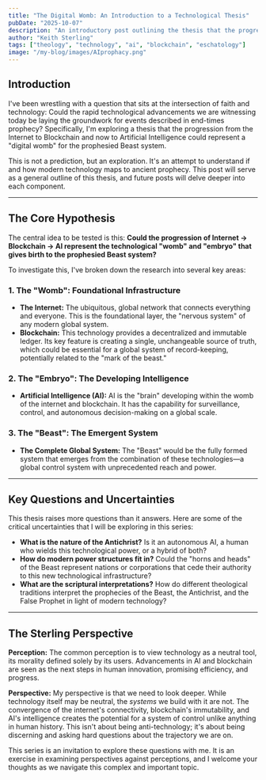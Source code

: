 ```yaml
---
title: "The Digital Womb: An Introduction to a Technological Thesis"
pubDate: "2025-10-07"
description: "An introductory post outlining the thesis that the progression of Internet -> Blockchain -> AI may be creating the technological framework for the prophesied Beast system."
author: "Keith Sterling"
tags: ["theology", "technology", "ai", "blockchain", "eschatology"]
image: "/my-blog/images/AIprophacy.png"
---
```


## Introduction

I've been wrestling with a question that sits at the intersection of faith and technology: Could the rapid technological advancements we are witnessing today be laying the groundwork for events described in end-times prophecy? Specifically, I'm exploring a thesis that the progression from the Internet to Blockchain and now to Artificial Intelligence could represent a "digital womb" for the prophesied Beast system.

This is not a prediction, but an exploration. It's an attempt to understand if and how modern technology maps to ancient prophecy. This post will serve as a general outline of this thesis, and future posts will delve deeper into each component.

---

## The Core Hypothesis

The central idea to be tested is this: **Could the progression of Internet → Blockchain → AI represent the technological "womb" and "embryo" that gives birth to the prophesied Beast system?**

To investigate this, I've broken down the research into several key areas:

### 1. The "Womb": Foundational Infrastructure

*   **The Internet:** The ubiquitous, global network that connects everything and everyone. This is the foundational layer, the "nervous system" of any modern global system.
*   **Blockchain:** This technology provides a decentralized and immutable ledger. Its key feature is creating a single, unchangeable source of truth, which could be essential for a global system of record-keeping, potentially related to the "mark of the beast."

### 2. The "Embryo": The Developing Intelligence

*   **Artificial Intelligence (AI):** AI is the "brain" developing within the womb of the internet and blockchain. It has the capability for surveillance, control, and autonomous decision-making on a global scale.

### 3. The "Beast": The Emergent System

*   **The Complete Global System:** The "Beast" would be the fully formed system that emerges from the combination of these technologies—a global control system with unprecedented reach and power.

---

## Key Questions and Uncertainties

This thesis raises more questions than it answers. Here are some of the critical uncertainties that I will be exploring in this series:

*   **What is the nature of the Antichrist?** Is it an autonomous AI, a human who wields this technological power, or a hybrid of both?
*   **How do modern power structures fit in?** Could the "horns and heads" of the Beast represent nations or corporations that cede their authority to this new technological infrastructure?
*   **What are the scriptural interpretations?** How do different theological traditions interpret the prophecies of the Beast, the Antichrist, and the False Prophet in light of modern technology?

---

## The Sterling Perspective

**Perception:** The common perception is to view technology as a neutral tool, its morality defined solely by its users. Advancements in AI and blockchain are seen as the next steps in human innovation, promising efficiency, and progress.

**Perspective:** My perspective is that we need to look deeper. While technology itself may be neutral, the *systems* we build with it are not. The convergence of the internet's connectivity, blockchain's immutability, and AI's intelligence creates the potential for a system of control unlike anything in human history. This isn't about being anti-technology; it's about being discerning and asking hard questions about the trajectory we are on.

This series is an invitation to explore these questions with me. It is an exercise in examining perspectives against perceptions, and I welcome your thoughts as we navigate this complex and important topic.
